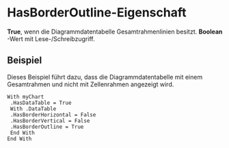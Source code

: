 
# HasBorderOutline-Eigenschaft

 **True**, wenn die Diagrammdatentabelle Gesamtrahmenlinien besitzt. **Boolean** -Wert mit Lese-/Schreibzugriff.


## Beispiel

Dieses Beispiel führt dazu, dass die Diagrammdatentabelle mit einem Gesamtrahmen und nicht mit Zellenrahmen angezeigt wird.


```
With myChart 
 .HasDataTable = True 
 With .DataTable 
 .HasBorderHorizontal = False 
 .HasBorderVertical = False 
 .HasBorderOutline = True 
 End With 
End With
```

